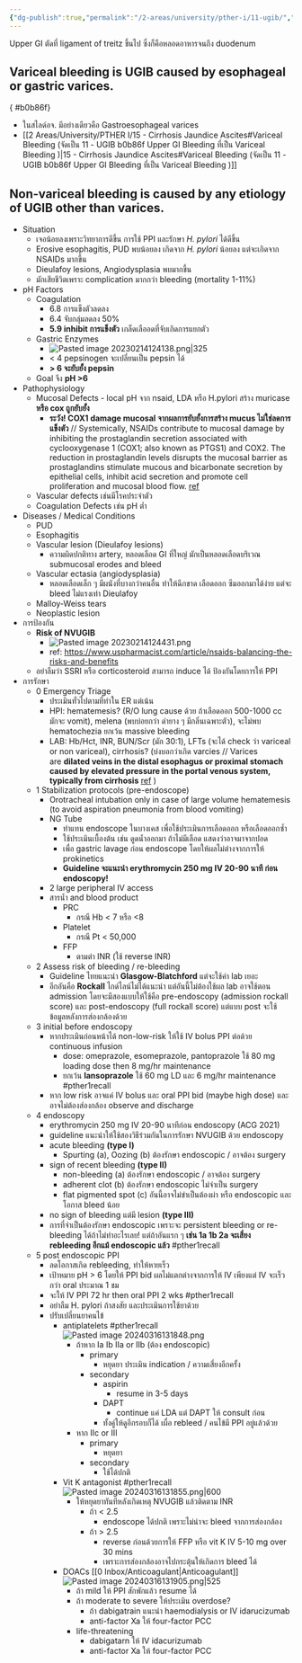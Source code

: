 ```yaml
---
{"dg-publish":true,"permalink":"/2-areas/university/pther-i/11-ugib/","created":"2023-02-14T12:27:18.816+07:00","updated":"2025-10-06T19:51:22.711+07:00"}
---
```



Upper GI ตัดที่ ligament of treitz ขึ้นไป ซึ่งก็คือหลอดอาหารจนถึง duodenum

## **Variceal bleeding is UGIB caused by esophageal or gastric varices.**
{ #b0b86f}

- ในสไลด์อจ. มีอย่างเดียวคือ Gastroesophageal varices
- [[2 Areas/University/PTHER I/15 - Cirrhosis Jaundice Ascites#Variceal Bleeding (จัดเป็น 11 - UGIB b0b86f Upper GI Bleeding ที่เป็น Variceal Bleeding )\|15 - Cirrhosis Jaundice Ascites#Variceal Bleeding (จัดเป็น 11 - UGIB b0b86f Upper GI Bleeding ที่เป็น Variceal Bleeding )]]

## **Non-variceal bleeding is caused by any etiology of UGIB other than varices**.
- Situation
	- เจอน้อยลงเพราะวิทยาการดีขึ้น การใช้ PPI และรักษา *H. pylori* ได้ดีขึ้น
	- Erosive esophagitis, PUD พบน้อยลง เกิดจาก *H. pylori* น้อยลง แต่จะเกิดจาก NSAIDs มากขึ้น
	- Dieulafoy lesions, Angiodysplasia พบมากขึ้น
	- มักเสียชีวิตเพราะ complication มากกว่า bleeding (mortality 1-11%)
- pH Factors
	- Coagulation
		- 6.8 การแข็งตัวลดลง
		- 6.4 จับกลุ่มลดลง 50%
		- **5.9 inhibit การแข็งตัว** เกล็ดเลืออดที่จับเกิดการแยกตัว
	- Gastric Enzymes
		- ![Pasted image 20230214124138.png|325](/img/user/3%20Resources/Attachment/Pasted%20image%2020230214124138.png)
		- < 4 pepsinogen จะเปลี่ยนเป็น pepsin ได้
		- **> 6 จะยับยั้ง pepsin**
	- Goal จึง **pH >6**
- Pathophysiology
	- Mucosal Defects - local pH จาก nsaid, LDA หรือ H.pylori สร้าง muricase **หรือ cox ถูกยับยั้ง**
		- **ระวัง! COX1 damage mucosal จากผลการยับยั้งการสร้าง mucus ไม่ใช่ลดการแข็งตัว** // Systemically, NSAIDs contribute to mucosal damage by inhibiting the prostaglandin secretion associated with cyclooxygenase 1 (COX1; also known as PTGS1) and COX2. The reduction in prostaglandin levels disrupts the mucosal barrier as prostaglandins stimulate mucous and bicarbonate secretion by epithelial cells, inhibit acid secretion and promote cell proliferation and mucosal blood flow. [ref](https://www.nature.com/articles/nrdp201820)
	- Vascular defects เช่นมีโรคประจำตัว
	- Coagulation Defects เช่น pH ต่ำ 
- Diseases / Medical Conditions
	- PUD
	- Esophagitis
	- Vascular lesion (Dieulafoy lesions)
		- ความผิดปกติทาง artery, หลอดเลือด GI ที่ใหญ่ มักเป็นหลอดเลือดบริเวณ submucosal erodes and bleed
	- Vascular ectasia (angiodysplasia)
		- หลอดเลือดเล็ก ๆ มีผนังที่บางกว่าคนอื่น ทำให้ฉีกขาด เลือดออก ซึมออกมาได้ง่าย แต่จะ bleed ไม่แรงเท่า Dieulafoy
	- Malloy-Weiss tears
	- Neoplastic lesion
- การป้องกัน
	- **Risk of NVUGIB**
		- ![Pasted image 20230214124431.png](/img/user/3%20Resources/Attachment/Pasted%20image%2020230214124431.png)
		- ref: https://www.uspharmacist.com/article/nsaids-balancing-the-risks-and-benefits
	- อย่าลืมว่า SSRI หรือ corticosteroid สามารถ induce ได้ ป้องกันโดยการให้ PPI
- การรักษา
	- 0 Emergency Triage
		- ประเมินทั่วไปตามที่ทำใน ER แต่เน้น
		- HPI: hematemesis? (R/O lung cause ด้วย ถ้าเลือดออก 500-1000 cc มักจะ vomit), melena (พบบ่อยกว่า ดำยาง ๆ มีกลิ่นเฉพาะตัว), จะไม่พบ hematochezia ยกเว้น massive bleeding
		- LAB: Hb/Hct, INR, BUN/Scr (มัก 30:1), LFTs (จะได้ check ว่า variceal or non variceal), cirrhosis? (บ่งบอกว่าเกิด varcies // Varices are **dilated veins in the distal esophagus or proximal stomach caused by elevated pressure in the portal venous system, typically from cirrhosis** [ref](https://www.msdmanuals.com/professional/gastrointestinal-disorders/gastrointestinal-bleeding/varices#:~:text=Varices%20are%20dilated%20veins%20in,endoscopic%20banding%20and%20IV%20octreotide..) )
	- 1 Stabilization protocols (pre-endoscope)
		- Orotracheal intubation only in case of large volume hematemesis (to avoid aspiration pneumonia from blood vomiting)
		- NG Tube
			- ทำแทน endoscope ในบางเคส เพื่อใช้ประเมินการเลือดออก หรือเลือดออกซ้ำ
			- ใช้ประเมินเบื้องต้น เช่น ดูดน้ำออกมา ถ้าไม่มีเลือด แสดงว่าอาจมาจากปอด
			- เพื่อ gastric lavage ก่อน endoscope โดยให้ผลไม่ต่างจากการให้ prokinetics
			- **Guideline จะแนะนำ erythromycin 250 mg IV 20-90 นาที ก่อน endoscopy!**
		- 2 large peripheral IV access
		- สารน้ำ and blood product
			- PRC
				- กรณี Hb < 7 หรือ <8
			- Platelet
				- กรณี Pt < 50,000
			- FFP
				- ตามต่า INR (ใช้ reverse INR)
	- 2 Assess risk of bleeding / re-bleeding
		- Guideline ไทยแนะนำ **Glasgow-Blatchford** แต่จะใช้ค่า lab เยอะ
		- อีกอันคือ **Rockall** ไกด์ไลน์ไม่ได้แนะนำ แต่อันนี้ไม่ต้องใช้ผล lab อาจใช้ตอน admission โดยจะมีสองแบบให้ใช้คือ pre-endoscopy (admission rockall score) และ post-endoscopy (full rockall score) แต่แบบ post จะใช้ข้อมูลหลังการส่องกล้องด้วย
	- 3 initial before endoscopy
		- หากประเมินก่อนหน้าได้ non-low-risk ให้ใช้ IV bolus PPI ต่อด้วย continuous infusion
			- dose: omeprazole, esomeprazole, pantoprazole ใช้ 80 mg loading dose then 8 mg/hr maintenance
			- ยกเว้น **lansoprazole** ใช้ 60 mg LD และ 6 mg/hr maintenance #pther1recall
		- หาก low risk อาจแค่ IV bolus และ oral PPI bid (maybe high dose) และอาจไม่ต้องส่องกล้อง observe and discharge
	- 4 endoscopy
		- erythromycin 250 mg IV 20-90 นาทีก่อน endoscopy (ACG 2021)
		- guideline แนะนำให้ใช้สองวิธีร่วมกันในการรักษา NVUGIB ด้วย endoscopy
		- acute bleeding **(type I)**
			- Spurting (a), Oozing (b) ต้องรักษา endoscopic / อาจต้อง surgery
		- sign of recent bleeding **(type II)**
			- non-bleeding (a) ต้องรักษา endoscopic / อาจต้อง surgery
			- adherent clot (b)  ต้องรักษา endoscopic ไม่จำเป็น surgery
			- flat pigmented spot (c) อันนี้อาจไม่ขำเป็นต้องผ่า หรือ endoscopic และโอกาส bleed น้อย
		- no sign of bleeding แต่มี lesion **(type III)**
		- การที่จำเป็นต้องรักษา endoscopic เพราะจะ persistent bleeding or re-bleeding ได้ถ้าไม่ทำอะไรเลย! แต่ถ้าอันแรก ๆ **เช่น 1a 1b 2a จะเสี่ยง rebleeding อีกแม้ endoscopic แล้ว** #pther1recall
	- 5 post endoscopic PPI
		- ลดโอกาสเกิด rebleeding, ทำให้หายเร็ว
		- เป้าหมาย pH > 6 โดยให้ PPI bid ผลไม่แตกต่างจากการให้ IV เพียงแต่ IV จะเร็วกว่า oral ประมาณ 1 ชม
		- จะให้ IV PPI 72 hr then oral PPI 2 wks #pther1recall  
		- อย่าลืม H. pylori ถ้าสงสัย และประเมินการใช้ยาด้วย
		- ปรับเปลี่ยนยาคนไข้
			- antiplatelets #pther1recall  
			  ![Pasted image 20240316131848.png](/img/user/3%20Resources/Attachment/Pasted%20image%2020240316131848.png)
				- ถ้าหาก Ia Ib IIa or IIb (ต้อง endoscopic)
					- primary
						- หยุดยา ประเมิน indication / ความเสี่ยงอีกครั้ง
					- secondary
						- aspirin
							- resume in 3-5 days
						- DAPT
							- continue แค่ LDA แต่ DAPT ให้ consult ก่อน
						- ทั้งคู่ให้ดูอีกรอบก็ได้ เผื่อ rebleed / คนไข้มี PPI อยู่แล้วด้วย
				- หาก IIc or III
					- primary
						- หยุดยา
					- secondary
						- ใช้ได้ปกติ
			- Vit K antagonist #pther1recall 
			  ![Pasted image 20240316131855.png|600](/img/user/3%20Resources/Attachment/Pasted%20image%2020240316131855.png)
				- ให้หยุดยาทันทีหลังเกิดเหตุ NVUGIB แล้วติดตาม INR
					- ถ้า < 2.5
						- endoscope ได้ปกติ เพราะไม่น่าจะ bleed จากการส่องกล้อง
					- ถ้า > 2.5
						- reverse ก่อนด้วยการให้ FFP หรือ vit K IV 5-10 mg over 30 mins
						- เพราะการส่องกล้องอาจไปกระตุ้นให้เกิดการ bleed ได้
			- DOACs [[0 Inbox/Anticoagulant\|Anticoagulant]] 
			  ![Pasted image 20240316131905.png|525](/img/user/3%20Resources/Attachment/Pasted%20image%2020240316131905.png)
				- ถ้า mild ให้ PPI สักพักแล้ว resume ได้
				- ถ้า moderate to severe ให้ประเมิน overdose?
					- ถ้า dabigatrain แนะนำ haemodialysis or IV idarucizumab
					- anti-factor Xa ให้ four-factor PCC
				- life-threatening
					- dabigatarn ให้ IV idacurizumab
					- anti-factor Xa ให้ four-factor PCC